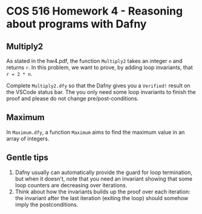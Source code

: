 # COS 516 Homework 4 - Reasoning about programs with Dafny
## Multiply2
As stated in the hw4.pdf, the function `Multiply2` takes an integer `n` and returns `r`. In this problem, we want to prove, by adding loop invariants, that `r = 2 * n`.

Complete `Multiply2.dfy` so that the Dafny gives you a `Verified!` result on the VSCode status bar. The you only need some loop invariants to finish the proof and please do not change pre/post-conditions. 
## Maximum
In `Maximum.dfy`, a function `Maximum` aims to find the maximum value in an array of integers. 

## Gentle tips
1. Dafny usually can automatically provide the guard for loop termination, but when it doesn't, note that you need an invariant showing that some loop counters are decreasing over iterations. 
2. Think about how the invariants builds up the proof over each iteration: the invariant after the last iteration (exiting the loop) should somehow imply the postconditions. 